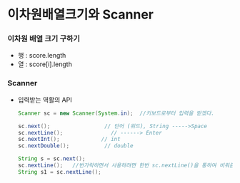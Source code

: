 # 이차원배열크기와 Scanner

### 이차원 배열 크기 구하기

* 행 : score.length
* 열 : score[i].length



### Scanner 

* 입력받는 역활의 API

  ```java
  Scanner sc = new Scanner(System.in);  //키보드로부터 입력을 받겠다.
  
  sc.next();                 // 단어 (워드), String ----->Space
  sc.nextLine();			   // ------> Enter  
  sc.nextInt();             // int
  sc.nextDouble();           // double
  
  String s = sc.next();
  sc.nextLine();   //번가락하면서 사용하려면 한번 sc.nextLine()을 통하여 비워준다.
  String s1 = sc.nextLine();
  ```















